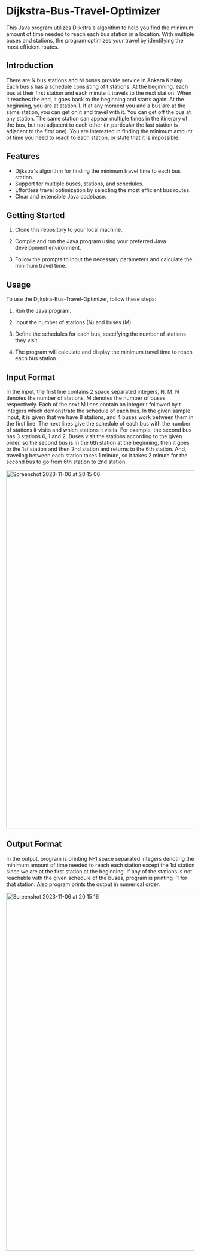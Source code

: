 # Dijkstra-Bus-Travel-Optimizer

This Java program utilizes Dijkstra's algorithm to help you find the minimum amount of time needed to reach each bus station in a location. With multiple buses and stations, the program optimizes your travel by identifying the most efficient routes.


## Introduction

There are N bus stations and M buses provide service in Ankara Kızılay. Each bus s has a
schedule consisting of t stations. At the beginning, each bus at their first station and each minute
it travels to the next station. When it reaches the end, it goes back to the beginning and starts again.
At the beginning, you are at station 1. If at any moment you and a bus are at the same station, you
can get on it and travel with it. You can get off the bus at any station. The same station can appear
multiple times in the itinerary of the bus, but not adjacent to each other (in particular the last station is adjacent to the first one). You are interested in finding the minimum amount of time you need
to reach to each station, or state that it is impossible.

## Features

- Dijkstra's algorithm for finding the minimum travel time to each bus station.
- Support for multiple buses, stations, and schedules.
- Effortless travel optimization by selecting the most efficient bus routes.
- Clear and extensible Java codebase.

## Getting Started

1. Clone this repository to your local machine.

2. Compile and run the Java program using your preferred Java development environment.

3. Follow the prompts to input the necessary parameters and calculate the minimum travel time.

## Usage

To use the Dijkstra-Bus-Travel-Optimizer, follow these steps:

1. Run the Java program.

2. Input the number of stations (N) and buses (M).

3. Define the schedules for each bus, specifying the number of stations they visit.

4. The program will calculate and display the minimum travel time to reach each bus station.

## Input Format

In the input, the first line contains 2 space separated integers, N, M. N denotes the number
of stations, M denotes the number of buses respectively. Each of the next M lines contain an integer
t followed by t integers which demonstrate the schedule of each bus.
In the given sample input, it is given that we have 8 stations, and 4 buses work between
them in the first line. The next lines give the schedule of each bus with the number of stations it
visits and which stations it visits. For example, the second bus has 3 stations 6, 1 and 2. Buses visit
the stations according to the given order, so the second bus is in the 6th station at the beginning,
then it goes to the 1st station and then 2nd station and returns to the 6th station. And, traveling
between each station takes 1 minute, so it takes 2 minute for the second bus to go from 6th station
to 2nd station.


<img width="955" alt="Screenshot 2023-11-06 at 20 15 06" src="https://github.com/sarparslan/Dijkstra-Bus-Travel-Optimizer/assets/96438389/3866a8de-441f-4703-9b06-ab4c64befa18">



## Output Format

In the output, program is printing N-1 space separated integers denoting the minimum amount of time
needed to reach each station except the 1st station since we are at the first station at the
beginning. If any of the stations is not reachable with the given schedule of the buses, program is printing
 -1 for that station. Also program prints the output in numerical order.

<img width="955" alt="Screenshot 2023-11-06 at 20 15 16" src="https://github.com/sarparslan/Dijkstra-Bus-Travel-Optimizer/assets/96438389/d1481a26-5463-44cf-983d-be60441b4f49">

